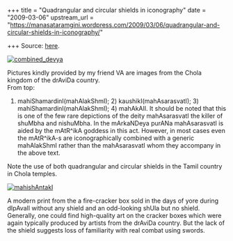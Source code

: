 +++
title = "Quadrangular and circular shields in iconography"
date = "2009-03-06"
upstream_url = "https://manasataramgini.wordpress.com/2009/03/06/quadrangular-and-circular-shields-in-iconography/"

+++
Source: [here](https://manasataramgini.wordpress.com/2009/03/06/quadrangular-and-circular-shields-in-iconography/).

[![combined_devya](https://i1.wp.com/farm4.static.flickr.com/3386/3331859475_58e7200995_o.png)](http://www.flickr.com/photos/24766652@N05/3331859475/ "combined_devya by somasushma, on Flickr")

Pictures kindly provided by my friend VA are images from the Chola
kingdom of the drAviDa country.  
From top:  
1) mahiShamardinI(mahAlakShmI); 2) kaushikI(mahAsarasvatI); 3)
mahiShamardinI(mahAlakShmI); 4) mahAkAlI. It should be noted that this
is one of the few rare depictions of the deity mahAsarasvatI the killer
of shuMbha and nishuMbha. In the mArkaNDeya purANa mahAsarasvatI is
aided by the mAtR^ikA goddess in this act. However, in most cases even
the mAtR^ikA-s are iconographically combined with a generic mahAlakShmI
rather than the mahAsarasvatI whom they accompany in the above text.

Note the use of both quadrangular and circular shields in the Tamil
country in Chola temples.

[![mahishAntakI](https://i1.wp.com/farm4.static.flickr.com/3355/3332747684_fbab5a862f_o.png)](http://www.flickr.com/photos/24766652@N05/3332747684/ "mahishAntakI by somasushma, on Flickr")

A modern print from the a fire-cracker box sold in the days of yore
during dIpAvalI without any shield and an odd-looking shUla but no
shield. Generally, one could find high-quality art on the cracker boxes
which were again typically produced by artists from the drAviDa country.
But the lack of the shield suggests loss of familiarity with real combat
using swords.

